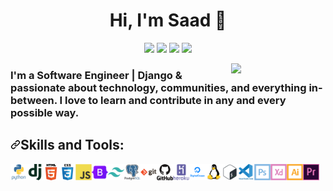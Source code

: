 <h1 align="center">Hi, I'm Saad 👋</h1>
<p align="center">
  <a href="https://www.linkedin.com/in/saad-essam059/"><img src="https://img.shields.io/badge/-Linkedin-informational"/></a>  
  <a href="https://www.facebook.com/DsSaadEssam"><img src="https://img.shields.io/badge/-Facebook-blue"/></a>  
  <a href="https://twitter.com/saadessam059"><img src="https://img.shields.io/badge/-Twitter-9cf"/></a>  
  <a href="https://www.instagram.com/saadessam978/"><img src="https://img.shields.io/badge/-Instagram-critical"/></a>
  </p>
  


  <img src="https://camo.githubusercontent.com/2309797487e5e969659a3b545c96151807b04120a9cc2985f632ec94ba00c9f3/68747470733a2f2f6d656469612e67697068792e636f6d2f6d656469612f53576f536b4e36447854737a71494b4571762f67697068792e676966" align="right" width="30%"/>

<h3 align="left">I'm a Software Engineer  | Django & passionate about technology, communities, and everything in-between. 
I love to learn and contribute in any and every possible way.</h3>

<h2 dir="auto"><a id="user-content-languages-and-tools" class="anchor" aria-hidden="true" href="#languages-and-tools"><svg class="octicon octicon-link" viewBox="0 0 16 16" version="1.1" width="16" height="16" aria-hidden="true"><path fill-rule="evenodd" d="M7.775 3.275a.75.75 0 001.06 1.06l1.25-1.25a2 2 0 112.83 2.83l-2.5 2.5a2 2 0 01-2.83 0 .75.75 0 00-1.06 1.06 3.5 3.5 0 004.95 0l2.5-2.5a3.5 3.5 0 00-4.95-4.95l-1.25 1.25zm-4.69 9.64a2 2 0 010-2.83l2.5-2.5a2 2 0 012.83 0 .75.75 0 001.06-1.06 3.5 3.5 0 00-4.95 0l-2.5 2.5a3.5 3.5 0 004.95 4.95l1.25-1.25a.75.75 0 00-1.06-1.06l-1.25 1.25a2 2 0 01-2.83 0z"></path></svg></a>Skills and Tools:</h2>


<img align="left" alt="Python" width="26px" src="https://github.com/devicons/devicon/blob/master/icons/python/python-original-wordmark.svg" style="max-width: 100%;">
<img align="left" alt="django" width="26px" src="https://github.com/devicons/devicon/blob/master/icons/django/django-plain.svg" style="max-width: 100%;">
<img align="left" alt="HTML5" width="26px" src="https://raw.githubusercontent.com/github/explore/80688e429a7d4ef2fca1e82350fe8e3517d3494d/topics/html/html.png" style="max-width: 100%;">
<img align="left" alt="CSS3" width="26px" src="https://raw.githubusercontent.com/github/explore/80688e429a7d4ef2fca1e82350fe8e3517d3494d/topics/css/css.png" style="max-width: 100%;">
<img align="left" alt="javascript" width="26px" src="https://github.com/devicons/devicon/blob/master/icons/javascript/javascript-original.svg" style="max-width: 100%;">
<img align="left" alt="Bootstrap" width="26px" src="https://github.com/devicons/devicon/raw/master/icons/bootstrap/bootstrap-original.svg" style="max-width: 100%;">
<img align="left" alt="Bootstrap" width="26px" src="https://github.com/devicons/devicon/blob/master/icons/tailwindcss/tailwindcss-plain.svg" style="max-width: 100%;">
<img align="left" alt="postgresql" width="26px" src="https://github.com/devicons/devicon/blob/master/icons/postgresql/postgresql-original-wordmark.svg" style="max-width: 100%;">
<img align="left" alt="git" width="26px" src="https://github.com/devicons/devicon/blob/master/icons/git/git-original-wordmark.svg" style="max-width: 100%;">
<img align="left" alt="github" width="26px" src="https://github.com/devicons/devicon/blob/master/icons/github/github-original-wordmark.svg" style="max-width: 100%;">
<img align="left" alt="heroku" width="26px" src="https://github.com/devicons/devicon/blob/master/icons/heroku/heroku-plain-wordmark.svg" style="max-width: 100%;">
<img align="left" alt="digitalocean" width="26px" src="https://github.com/devicons/devicon/blob/master/icons/digitalocean/digitalocean-original-wordmark.svg" style="max-width: 100%;">
<img align="left" alt="bash" width="26px" src="https://github.com/devicons/devicon/blob/master/icons/linux/linux-original.svg" style="max-width: 100%;">
<img align="left" alt="bash" width="26px" src="https://github.com/devicons/devicon/blob/master/icons/bash/bash-original.svg" style="max-width: 100%;">
<img align="left" alt="vscode" width="26px" src="https://github.com/devicons/devicon/blob/master/icons/vscode/vscode-original-wordmark.svg" style="max-width: 100%;">
<img align="left" alt="photoshop" width="26px" src="https://github.com/devicons/devicon/blob/master/icons/photoshop/photoshop-line.svg" style="max-width: 100%;">
<img align="left" alt="xd" width="26px" src="https://github.com/devicons/devicon/blob/master/icons/xd/xd-line.svg" style="max-width: 100%;">
<img align="left" alt="illustrator" width="26px" src="https://github.com/devicons/devicon/blob/master/icons/illustrator/illustrator-line.svg" style="max-width: 100%;">
<img align="left" alt="premierepro" width="26px" src="https://github.com/devicons/devicon/blob/master/icons/premierepro/premierepro-original.svg" style="max-width: 100%;">





<!--
**SaadEssam/SaadEssam** is a ✨ _special_ ✨ repository because its `README.md` (this file) appears on your GitHub profile.

Here are some ideas to get you started:

- 🔭 I’m currently working on ...
- 🌱 I’m currently learning ...
- 👯 I’m looking to collaborate on ...
- 🤔 I’m looking for help with ...
- 💬 Ask me about ...
- 📫 How to reach me: ...
- 😄 Pronouns: ...
- ⚡ Fun fact: ...
-->

